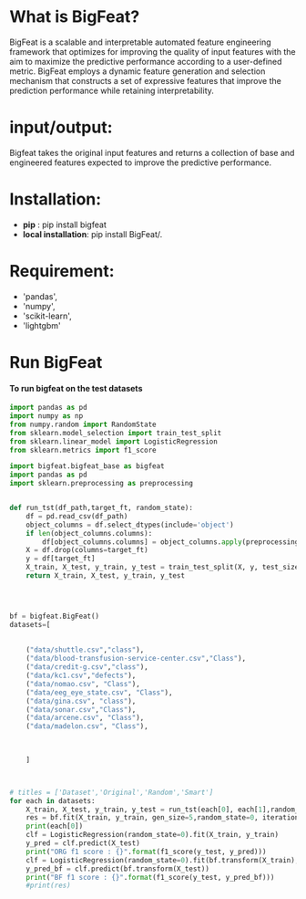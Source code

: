 # What is BigFeat?
BigFeat is a scalable and interpretable automated feature engineering framework that optimizes for improving the quality of input features with the aim to maximize the predictive performance according to a user-defined metric.
BigFeat employs a dynamic feature generation and selection mechanism that constructs a set of expressive features that improve the prediction performance while retaining interpretability.


# input/output:
Bigfeat takes the original input features and returns a collection of base and engineered features expected to improve the predictive performance.

# Installation:
  - **pip** : pip install bigfeat 
  - **local installation**: pip install BigFeat/.

# Requirement:
  - 'pandas',
  - 'numpy',
  - 'scikit-learn',
  - 'lightgbm'
  
# Run BigFeat

#### To run bigfeat on the test datasets

```python
import pandas as pd
import numpy as np
from numpy.random import RandomState
from sklearn.model_selection import train_test_split
from sklearn.linear_model import LogisticRegression
from sklearn.metrics import f1_score

import bigfeat.bigfeat_base as bigfeat
import pandas as pd
import sklearn.preprocessing as preprocessing


def run_tst(df_path,target_ft, random_state):
    df = pd.read_csv(df_path)
    object_columns = df.select_dtypes(include='object')
    if len(object_columns.columns):
        df[object_columns.columns] = object_columns.apply(preprocessing.LabelEncoder().fit_transform)
    X = df.drop(columns=target_ft)
    y = df[target_ft]
    X_train, X_test, y_train, y_test = train_test_split(X, y, test_size=0.2, random_state=random_state)
    return X_train, X_test, y_train, y_test




bf = bigfeat.BigFeat()
datasets=[
        
        
    ("data/shuttle.csv","class"),
    ("data/blood-transfusion-service-center.csv","Class"),
    ("data/credit-g.csv","class"),
    ("data/kc1.csv","defects"),
    ("data/nomao.csv", "Class"),
    ("data/eeg_eye_state.csv", "Class"),
    ("data/gina.csv", "class"),
    ("data/sonar.csv","Class"),
    ("data/arcene.csv", "Class"),
    ("data/madelon.csv", "Class"),
  
    

    ]



# titles = ['Dataset','Original','Random','Smart']
for each in datasets:
    X_train, X_test, y_train, y_test = run_tst(each[0], each[1],random_state=0)
    res = bf.fit(X_train, y_train, gen_size=5,random_state=0, iterations=5,estimator='avg',feat_imps = True, split_feats = None, check_corr= False, selection = 'fAnova', combine_res = True)
    print(each[0])
    clf = LogisticRegression(random_state=0).fit(X_train, y_train)
    y_pred = clf.predict(X_test)
    print("ORG f1 score : {}".format(f1_score(y_test, y_pred)))
    clf = LogisticRegression(random_state=0).fit(bf.transform(X_train), y_train)
    y_pred_bf = clf.predict(bf.transform(X_test))
    print("BF f1 score : {}".format(f1_score(y_test, y_pred_bf)))
    #print(res)

```
